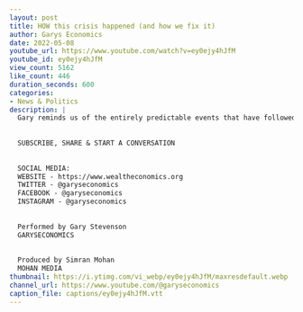 ```yaml
---
layout: post
title: HOW this crisis happened (and how we fix it)
author: Garys Economics
date: 2022-05-08
youtube_url: https://www.youtube.com/watch?v=ey0ejy4hJfM
youtube_id: ey0ejy4hJfM
view_count: 5162
like_count: 446
duration_seconds: 600
categories:
- News & Politics
description: |
  Gary reminds us of the entirely predictable events that have followed governments around the world printing money.
  
  
  SUBSCRIBE, SHARE & START A CONVERSATION
  
  
  SOCIAL MEDIA:
  WEBSITE - https://www.wealtheconomics.org
  TWITTER - @garyseconomics
  FACEBOOK - @garyseconomics
  INSTAGRAM - @garyseconomics
  
  
  Performed by Gary Stevenson
  GARYSECONOMICS
  
  
  Produced by Simran Mohan
  MOHAN MEDIA
thumbnail: https://i.ytimg.com/vi_webp/ey0ejy4hJfM/maxresdefault.webp
channel_url: https://www.youtube.com/@garyseconomics
caption_file: captions/ey0ejy4hJfM.vtt
---
```

